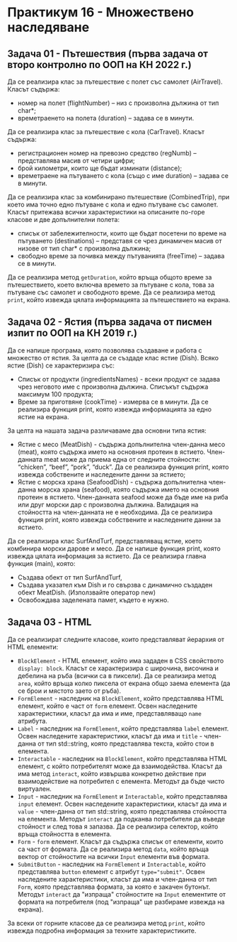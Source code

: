 # Практикум 16 - Множествено наследяване

## Задача 01 - Пътешествия (първа задача от второ контролно по ООП на КН 2022 г.)
Да се реализира клас за пътешествие с полет със самолет (AirTravel). Класът съдържа: 
- номер на полет (flightNumber) – низ с произволна дължина от тип char*;
- времетраенето на полета (duration) – задава се в минути.

Да се реализира клас за пътешествие с кола (CarTravel). Класът съдържа:
- регистрационен номер на превозно средство (regNumb) – представлява масив от четири цифри;
- брой километри, които ще бъдат изминати (distance);
- времетраене на пътуването с кола (също с име duration) – задава се в минути.

Да се реализира клас за комбинирано пътешествие (CombinedTrip), при което има точно едно пътуване с кола и едно пътуване със самолет. Класът притежава всички характеристики на описаните по-горе класове и две допълнителни полета:
- списък от забележителности, които ще бъдат посетени по време на пътуването (destinations) – представя се чрез динамичен масив от низове от тип char* с произволна дължина;
- свободно време за почивка между пътуванията (freeTime) – задава се в минути.

Да се реализира метод `getDuration`, който връща общото време за пътешествието, което включва времето за пътуване с кола, това за пътуване със самолет и свободното време. Да се реализира метод `print`, който извежда цялата информацията за пътешествието на екрана.

## Задача 02 - Ястия (първа задача от писмен изпит по ООП на КН 2019 г.)
Да се напише програма, която позволява създаване и работа с множество от ястия. За целта да се създаде клас ястие (Dish). Всяко ястие (Dish) се характеризира със:
- Списък от продукти (ingredientsNames) - всеки продукт се задава чрез неговото име с произволна дължина. Списъкът съдържа максимум 100 продукта;
- Време за приготвяне (cookTime) - измерва се в минути. Да се реализира функция print, която извежда информацията за едно ястие на екрана.

За целта на нашата задача различаваме два основни типа ястия:
- Ястие с месо (MeatDish) - съдържа допълнителна член-данна месо (meat), която съдържа името на основния протеин в ястието. Член-данната meat може да приема една от следните стойности: “chicken”, “beef”, “pork”, “duck”. Да се реализира функция print, която извежда собствените и наследените данни за ястието;
- Ястие с морска храна (SeafoodDish) - съдържа допълнителна член-данна морска храна (seafood), която съдържа името на основния протеин в ястието. Член-данната seafood може да бъде име на риба или друг морски дар с произволна дължина. Валидация на стойността на член-данната не е необходима. Да се реализира функция print, която извежда собствените и наследените данни за ястието.

Да се реализира клас SurfAndTurf, представляващ ястие, което комбинира морски дарове и месо. Да се напише функция print, която извежда цялата информация за ястието. Да се реализира главна функция (main), която:
- Създава обект от тип SurfAndTurf,
- Създава указател към Dish и го свързва с динамично създаден обект MeatDish.
(Използвайте оператор new)
- Освобождава заделената памет, където е нужно.

## Задача 03 - HTML
Да се реализират следните класове, които представляват йерархия от HTML елементи:
- `BlockElement` - HTML елемент, който има зададен в CSS свойството `display: block`. Класът се характеризира с широчина, височина и дебелина на ръба (всички са в пиксели). Да се реализира метод `area`, който връща колко пиксела от екрана общо заема елемента (да се брои и мястото заето от ръба). 
- `FormElement` - наследник на `BlockElement`, който представлява HTML елемент, който е част от `form` елемент. Освен наследените характеристики, класът да има и име, представляващо `name` атрибута.
- `Label` - наследник на `FormElement`, който представлява `label` елемент. Освен наследените характеристики, класът да има и `title` - член-данна от тип std::string, която представлява текста, който стои в елемента.
- `Interactable` - наследник на `BlockElement`, който представлява HTML елемент, с който потребителят може да взаимодейства. Класът да има метод `interact`, който извършва конкретно действие при взаимодействие на потребител с елемента. Методът да бъде чисто виртуален.
- `Input` - наследник на `FormElement` и `Interactable`, който представлява `input` елемент. Освен наследените характеристики, класът да има и `value` - член-данна от тип std::string, която представлява стойността на елемента. Методът `interact` да подканва потребителя да въведе стойност и след това я запазва. Да се реализира селектор, който връща стойността в елемента.
- `Form` - `form` елемент. Класът да съдържa списък от елементи, които са част от формата. Да се реализира метод `data`, който връща вектор от стойностите на всички `Input` елементи във формата.
- `SubmitButton` - наследник на `FormElement` и `Interactable`, който представлява `button` елемент с атрибут `type="submit"`. Освен наследените характеристики, класът да има и член-данна от тип `Form`, която представлява формата, за която е закачен бутонът. Методът `interact` да "изпраща" стойностите на `Input` елементите от формата на потребителя (под "изпраща" ще разбираме извежда на екрана).

За всеки от горните класове да се реализира метод `print`, който извежда подробна информация за техните характеристиките.
